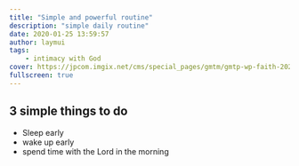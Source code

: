 ```yaml
---
title: "Simple and powerful routine"
description: "simple daily routine"
date: 2020-01-25 13:59:57
author: laymui
tags:
    - intimacy with God
cover: https://jpcom.imgix.net/cms/special_pages/gmtm/gmtp-wp-faith-20200609013926.jpg
fullscreen: true
---
```


## 3 simple things to do 
- Sleep early
- wake up early
- spend time with the Lord in the morning
